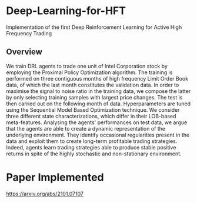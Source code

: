 # Deep-Learning-for-HFT
Implementation of the first Deep Reinforcement Learning for Active High Frequency Trading

## Overview
We train DRL agents to trade one unit of Intel Corporation stock by employing the Proximal Policy Optimization algorithm. The training is performed on three contiguous months of high frequency Limit Order Book data, of which the last month constitutes the validation data. In order to maximise the signal to noise ratio in the training data, we compose the latter by only selecting training samples with largest price changes. The test is then carried out on the following month of data. Hyperparameters are tuned using the Sequential Model Based Optimization technique. We consider three different state characterizations, which differ in their LOB-based meta-features. Analysing the agents' performances on test data, we argue that the agents are able to create a dynamic representation of the underlying environment. They identify occasional regularities present in the data and exploit them to create long-term profitable trading strategies. Indeed, agents learn trading strategies able to produce stable positive returns in spite of the highly stochastic and non-stationary environment.

# Paper Implemented 
https://arxiv.org/abs/2101.07107
